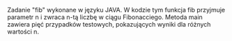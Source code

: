 Zadanie "fib" wykonane w języku JAVA.
W kodzie tym funkcja fib przyjmuje parametr n i zwraca n-tą liczbę w ciągu Fibonacciego. 
Metoda main zawiera pięć przypadków testowych, pokazujących wyniki dla różnych wartości n.
